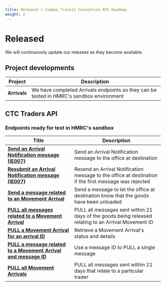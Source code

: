 ```yaml
---
title: Released | Common Transit Convention API Roadmap
weight: 2
---
```


# Released

We will continuously update our releases as they become available.

## Project developments

| **Project** |**Description** |
|------|-------------|
|**Arrivals**| We have completed Arrivals endpoints so they can be tested in HMRC's sandbox environment|


## CTC Traders API

### Endpoints ready for test in HMRC's sandbox

| **Title** | **Description** |
|------|-------------|
|**[Send an Arrival Notification message (IE007)](https://developer.service.hmrc.gov.uk/api-documentation/docs/api/service/common-transit-convention-traders/1.0#_send-an-arrival-notification-message_post_accordion)** |Send an Arrival Notification message to the office at destination|
|**[Resubmit an Arrival Notification message (IE007)](https://developer.service.hmrc.gov.uk/api-documentation/docs/api/service/common-transit-convention-traders/1.0#_resubmit-an-arrival-notification-message_put_accordion)**|Resend an Arrival Notification message to the office at destination if the first message was rejected| CTC Traders API
|**[Send a message related to an Movement Arrival](https://developer.qa.tax.service.gov.uk/api-documentation/docs/api/service/common-transit-convention-traders/1.0#_send-a-message-related-to-an-movement-arrival_post_accordion)** |Send a message to let the office at destination know that the goods have been unloaded|CTC Traders API
|**[PULL all messages related to a Movement Arrival](https://developer.service.hmrc.gov.uk/api-documentation/docs/api/service/common-transit-convention-traders/1.0#_pull-all-messages-that-relate-to-a-movement-arrival_get_accordion)**|PULL all messages sent within 21 days of the goods being released relating to an Arrival Movement ID|CTC Traders API
|**[ PULL a Movement Arrival for an arrival ID](https://developer.service.hmrc.gov.uk/api-documentation/docs/api/service/common-transit-convention-traders/1.0#_pull-a-movement-arrival-for-an-arrival-id_get_accordion)**| Retrieve a Movement Arrival's status and details|
|**[PULL a message related to a Movement Arrival and message ID](https://developer.service.hmrc.gov.uk/api-documentation/docs/api/service/common-transit-convention-traders/1.0#_pull-a-message-relating-to-a-movement-arrival-and-message-id_get_accordion)** |Use a message ID to PULL a single message|CTC Traders API
|**[PULL all Movement Arrivals](https://developer.service.hmrc.gov.uk/api-documentation/docs/api/service/common-transit-convention-traders/1.0#_pull-all-movement-arrivals_get_accordion)**|PULL all messages sent within 21 days that relate to a particular trader|
